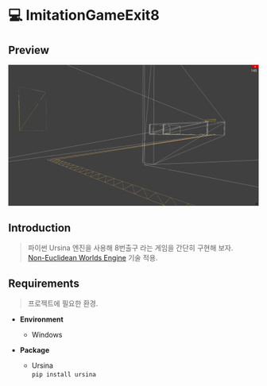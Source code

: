 # 💻 ImitationGameExit8

## Preview

![Preview](Preview.png)

## Introduction

> 파이썬 Ursina 엔진을 사용해 8번출구 라는 게임을 간단히 구현해 보자.\
> [Non-Euclidean Worlds Engine](https://youtu.be/kEB11PQ9Eo8?si=e83IAPbnN9dXyUEe) 기술 적용.

## Requirements

> 프로젝트에 필요한 환경.

* **Environment**
    * Windows

* **Package**
    * Ursina\
      ``` pip install ursina ```